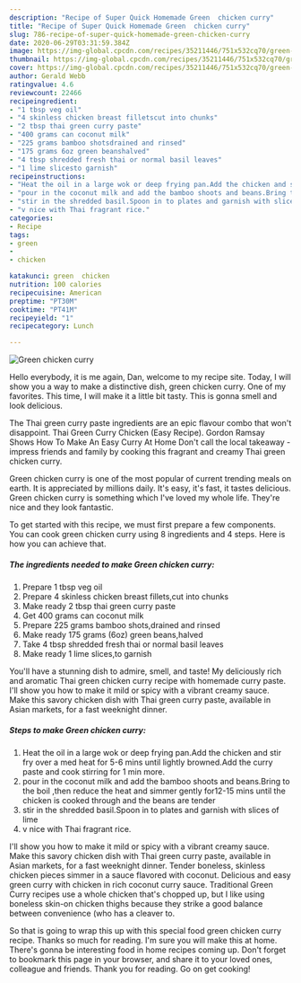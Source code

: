 ```yaml
---
description: "Recipe of Super Quick Homemade Green  chicken curry"
title: "Recipe of Super Quick Homemade Green  chicken curry"
slug: 786-recipe-of-super-quick-homemade-green-chicken-curry
date: 2020-06-29T03:31:59.384Z
image: https://img-global.cpcdn.com/recipes/35211446/751x532cq70/green-chicken-curry-recipe-main-photo.jpg
thumbnail: https://img-global.cpcdn.com/recipes/35211446/751x532cq70/green-chicken-curry-recipe-main-photo.jpg
cover: https://img-global.cpcdn.com/recipes/35211446/751x532cq70/green-chicken-curry-recipe-main-photo.jpg
author: Gerald Webb
ratingvalue: 4.6
reviewcount: 22466
recipeingredient:
- "1 tbsp veg oil"
- "4 skinless chicken breast filletscut into chunks"
- "2 tbsp thai green curry paste"
- "400 grams can coconut milk"
- "225 grams bamboo shotsdrained and rinsed"
- "175 grams 6oz green beanshalved"
- "4 tbsp shredded fresh thai or normal basil leaves"
- "1 lime slicesto garnish"
recipeinstructions:
- "Heat the oil in a large wok or deep frying pan.Add the chicken and stir fry over a med heat for 5-6 mins until lightly browned.Add the curry paste and cook stirring for 1 min more."
- "pour in the coconut milk and add the bamboo shoots and beans.Bring to the boil ,then reduce the heat and simmer gently for12-15 mins until the chicken is cooked through and the beans are tender"
- "stir in the shredded basil.Spoon in to plates and garnish with slices of lime"
- "v nice with Thai fragrant rice."
categories:
- Recipe
tags:
- green
- 
- chicken

katakunci: green  chicken 
nutrition: 100 calories
recipecuisine: American
preptime: "PT30M"
cooktime: "PT41M"
recipeyield: "1"
recipecategory: Lunch

---
```



![Green  chicken curry](https://img-global.cpcdn.com/recipes/35211446/751x532cq70/green-chicken-curry-recipe-main-photo.jpg)

Hello everybody, it is me again, Dan, welcome to my recipe site. Today, I will show you a way to make a distinctive dish, green  chicken curry. One of my favorites. This time, I will make it a little bit tasty. This is gonna smell and look delicious.

The Thai green curry paste ingredients are an epic flavour combo that won&#39;t disappoint. Thai Green Curry Chicken (Easy Recipe). Gordon Ramsay Shows How To Make An Easy Curry At Home Don&#39;t call the local takeaway - impress friends and family by cooking this fragrant and creamy Thai green chicken curry.

Green  chicken curry is one of the most popular of current trending meals on earth. It is appreciated by millions daily. It's easy, it's fast, it tastes delicious. Green  chicken curry is something which I've loved my whole life. They're nice and they look fantastic.


To get started with this recipe, we must first prepare a few components. You can cook green  chicken curry using 8 ingredients and 4 steps. Here is how you can achieve that.

<!--inarticleads1-->

##### The ingredients needed to make Green  chicken curry:

1. Prepare 1 tbsp veg oil
1. Prepare 4 skinless chicken breast fillets,cut into chunks
1. Make ready 2 tbsp thai green curry paste
1. Get 400 grams can coconut milk
1. Prepare 225 grams bamboo shots,drained and rinsed
1. Make ready 175 grams (6oz) green beans,halved
1. Take 4 tbsp shredded fresh thai or normal basil leaves
1. Make ready 1 lime slices,to garnish


You&#39;ll have a stunning dish to admire, smell, and taste! My deliciously rich and aromatic Thai green chicken curry recipe with homemade curry paste. I&#39;ll show you how to make it mild or spicy with a vibrant creamy sauce. Make this savory chicken dish with Thai green curry paste, available in Asian markets, for a fast weeknight dinner. 

<!--inarticleads2-->

##### Steps to make Green  chicken curry:

1. Heat the oil in a large wok or deep frying pan.Add the chicken and stir fry over a med heat for 5-6 mins until lightly browned.Add the curry paste and cook stirring for 1 min more.
1. pour in the coconut milk and add the bamboo shoots and beans.Bring to the boil ,then reduce the heat and simmer gently for12-15 mins until the chicken is cooked through and the beans are tender
1. stir in the shredded basil.Spoon in to plates and garnish with slices of lime
1. v nice with Thai fragrant rice.


I&#39;ll show you how to make it mild or spicy with a vibrant creamy sauce. Make this savory chicken dish with Thai green curry paste, available in Asian markets, for a fast weeknight dinner. Tender boneless, skinless chicken pieces simmer in a sauce flavored with coconut. Delicious and easy green curry with chicken in rich coconut curry sauce. Traditional Green Curry recipes use a whole chicken that&#39;s chopped up, but I like using boneless skin-on chicken thighs because they strike a good balance between convenience (who has a cleaver to. 

So that is going to wrap this up with this special food green  chicken curry recipe. Thanks so much for reading. I'm sure you will make this at home. There's gonna be interesting food in home recipes coming up. Don't forget to bookmark this page in your browser, and share it to your loved ones, colleague and friends. Thank you for reading. Go on get cooking!

